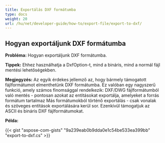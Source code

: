 ```yaml
---
title: Exportálás DXF formátumba
type: docs
weight: 20
url: /hu/net/developer-guide/how-to/export-file/export-to-dxf/
---
```


## **Hogyan exportáljunk DXF formátumba**

**Probléma:** Hogyan exportáljunk DXF formátumba.

**Tippek:** Ehhez használhatja a DxfOption-t, mind a bináris, mind a normál fájl mentési lehetőségekben.

**Megjegyzés:** Az egyik érdekes jellemző az, hogy bármely támogatott fájlformátumot elmenthetünk DXF formátumba.
Ez valóban egy nagyszerű funkció, amely számos finomsággal rendelkezik:
DXF/DWG fájlformátumból való mentés - pontosan azokat az entitásokat exportálja, amelyeket a forrás formátum tartalmaz
Más formátumokból történő exportálás - csak vonalak és szöveges entitások exportálására kerül sor.
Ezenkívül támogatjuk az ASCII és bináris DXF fájlformátumokat.

**Példa:**

{{< gist "aspose-com-gists" "9a239eab0b9dda0e1c54be533ea399bb" "export-to-dxf.cs" >}}
